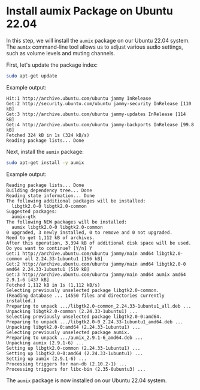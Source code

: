 # Install aumix Package on Ubuntu 22.04

In this step, we will install the `aumix` package on our Ubuntu 22.04 system. The `aumix` command-line tool allows us to adjust various audio settings, such as volume levels and muting channels.

First, let's update the package index:

```bash
sudo apt-get update
```

Example output:

```
Hit:1 http://archive.ubuntu.com/ubuntu jammy InRelease
Get:2 http://security.ubuntu.com/ubuntu jammy-security InRelease [110 kB]
Get:3 http://archive.ubuntu.com/ubuntu jammy-updates InRelease [114 kB]
Get:4 http://archive.ubuntu.com/ubuntu jammy-backports InRelease [99.8 kB]
Fetched 324 kB in 1s (324 kB/s)
Reading package lists... Done
```

Next, install the `aumix` package:

```bash
sudo apt-get install -y aumix
```

Example output:

```
Reading package lists... Done
Building dependency tree... Done
Reading state information... Done
The following additional packages will be installed:
  libgtk2.0-0 libgtk2.0-common
Suggested packages:
  aumix-gtk
The following NEW packages will be installed:
  aumix libgtk2.0-0 libgtk2.0-common
0 upgraded, 3 newly installed, 0 to remove and 0 not upgraded.
Need to get 1,112 kB of archives.
After this operation, 3,394 kB of additional disk space will be used.
Do you want to continue? [Y/n] Y
Get:1 http://archive.ubuntu.com/ubuntu jammy/main amd64 libgtk2.0-common all 2.24.33-1ubuntu1 [156 kB]
Get:2 http://archive.ubuntu.com/ubuntu jammy/main amd64 libgtk2.0-0 amd64 2.24.33-1ubuntu1 [519 kB]
Get:3 http://archive.ubuntu.com/ubuntu jammy/main amd64 aumix amd64 2.9.1-6 [437 kB]
Fetched 1,112 kB in 1s (1,112 kB/s)
Selecting previously unselected package libgtk2.0-common.
(Reading database ... 14550 files and directories currently installed.)
Preparing to unpack .../libgtk2.0-common_2.24.33-1ubuntu1_all.deb ...
Unpacking libgtk2.0-common (2.24.33-1ubuntu1) ...
Selecting previously unselected package libgtk2.0-0:amd64.
Preparing to unpack .../libgtk2.0-0_2.24.33-1ubuntu1_amd64.deb ...
Unpacking libgtk2.0-0:amd64 (2.24.33-1ubuntu1) ...
Selecting previously unselected package aumix.
Preparing to unpack .../aumix_2.9.1-6_amd64.deb ...
Unpacking aumix (2.9.1-6) ...
Setting up libgtk2.0-common (2.24.33-1ubuntu1) ...
Setting up libgtk2.0-0:amd64 (2.24.33-1ubuntu1) ...
Setting up aumix (2.9.1-6) ...
Processing triggers for man-db (2.10.2-1) ...
Processing triggers for libc-bin (2.35-0ubuntu3) ...
```

The `aumix` package is now installed on our Ubuntu 22.04 system.
